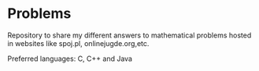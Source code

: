 Problems
========

Repository to share my different answers to mathematical problems hosted in websites like spoj.pl,  onlinejugde.org,etc.


Preferred languages: C, C++ and Java
